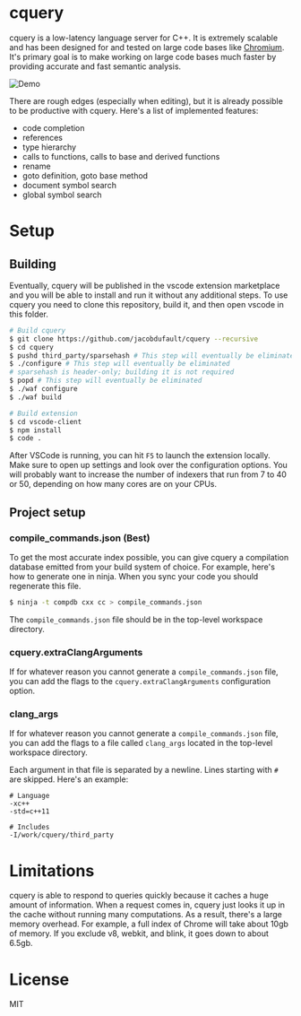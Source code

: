 # cquery

cquery is a low-latency language server for C++. It is extremely scalable and
has been designed for and tested on large code bases like
[Chromium](https://chromium.googlesource.com/chromium/src/). It's primary goal
is to make working on large code bases much faster by providing accurate and
fast semantic analysis.

![Demo](/images/demo.png?raw=true)

There are rough edges (especially when editing), but it is already possible to
be productive with cquery. Here's a list of implemented features:
  * code completion
  * references
  * type hierarchy
  * calls to functions, calls to base and derived functions
  * rename
  * goto definition, goto base method
  * document symbol search
  * global symbol search

# Setup

## Building

Eventually, cquery will be published in the vscode extension marketplace and you
will be able to install and run it without any additional steps. To use cquery
you need to clone this repository, build it, and then open vscode in this
folder.

```bash
# Build cquery
$ git clone https://github.com/jacobdufault/cquery --recursive
$ cd cquery
$ pushd third_party/sparsehash # This step will eventually be eliminated
$ ./configure # This step will eventually be eliminated
# sparsehash is header-only; building it is not required
$ popd # This step will eventually be eliminated
$ ./waf configure
$ ./waf build

# Build extension
$ cd vscode-client
$ npm install
$ code .
```

After VSCode is running, you can hit `F5` to launch the extension locally. Make
sure to open up settings and look over the configuration options. You will
probably want to increase the number of indexers that run from 7 to 40 or 50,
depending on how many cores are on your CPUs.

## Project setup

### compile_commands.json (Best)

To get the most accurate index possible, you can give cquery a compilation
database emitted from your build system of choice. For example, here's how to
generate one in ninja. When you sync your code you should regenerate this file.

```bash
$ ninja -t compdb cxx cc > compile_commands.json
```

The `compile_commands.json` file should be in the top-level workspace directory.

### cquery.extraClangArguments

If for whatever reason you cannot generate a `compile_commands.json` file, you
can add the flags to the `cquery.extraClangArguments` configuration option.

### clang_args

If for whatever reason you cannot generate a `compile_commands.json` file, you
can add the flags to a file called `clang_args` located in the top-level
workspace directory.

Each argument in that file is separated by a newline. Lines starting with `#`
are skipped. Here's an example:

```
# Language
-xc++
-std=c++11

# Includes
-I/work/cquery/third_party
```

# Limitations

cquery is able to respond to queries quickly because it caches a huge amount of
information. When a request comes in, cquery just looks it up in the cache
without running many computations. As a result, there's a large memory overhead.
For example, a full index of Chrome will take about 10gb of memory. If you
exclude v8, webkit, and blink, it goes down to about 6.5gb.

# License

MIT
